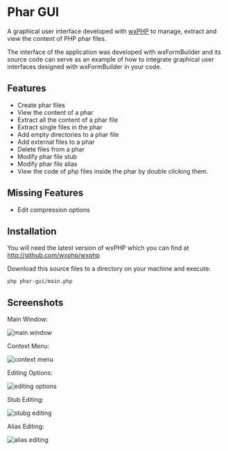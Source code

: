# Phar GUI

A graphical user interface developed with [wxPHP](http://wxphp.org) to manage,
extract and view the content of PHP phar files.

The interface of the application was developed with wxFormBuilder and its
source code can serve as an example of how to integrate graphical user
interfaces designed with wxFormBuilder in your code.

## Features

* Create phar files
* View the content of a phar
* Extract all the content of a phar file
* Extract single files in the phar
* Add empty directories to a phar file
* Add external files to a phar
* Delete files from a phar
* Modify phar file stub
* Modify phar file alias
* View the code of php files inside the phar by double clicking them.

## Missing Features

* Edit compression options

## Installation

You will need the latest version of wxPHP which you can find at
http://github.com/wxphp/wxphp

Download this source files to a directory on your machine and execute:

    php phar-gui/main.php

## Screenshots

Main Window:

![main window](https://raw.github.com/jgmdev/phar-gui/master/screenshots/ss01.png)

Context Menu:

![context menu](https://raw.github.com/jgmdev/phar-gui/master/screenshots/ss02.png)

Editing Options:

![editing options](https://raw.github.com/jgmdev/phar-gui/master/screenshots/ss03.png)

Stub Editing:

![stubg editing](https://raw.github.com/jgmdev/phar-gui/master/screenshots/ss04.png)

Alias Editing:

![alias editing](https://raw.github.com/jgmdev/phar-gui/master/screenshots/ss05.png)